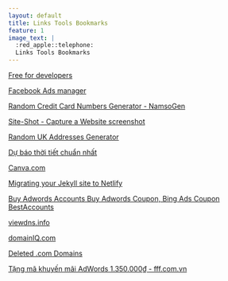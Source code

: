 ```yaml
---
layout: default
title: Links Tools Bookmarks
feature: 1
image_text: |
  :red_apple::telephone:
  Links Tools Bookmarks
---
```


[Free for developers](https://free-for.dev/#/)

[Facebook Ads manager](https://www.facebook.com/business/tools/ads-manager)

[Random Credit Card Numbers Generator - NamsoGen](https://namso-gen.com)

[Site-Shot - Capture a Website screenshot](https://www.site-shot.com)

[Random UK Addresses Generator](https://www.doogal.co.uk/RandomAddresses.php)

[Dự báo thời tiết chuẩn nhất](https://darksky.net/forecast/10.997,106.671/us12/en)

[Canva.com](https://www.canva.com)

[Migrating your Jekyll site to Netlify](https://www.netlify.com/blog/2017/05/11/migrating-your-jekyll-site-to-netlify/)

[Buy Adwords Accounts Buy Adwords Coupon, Bing Ads Coupon BestAccounts](https://bestaccounts.net)

[viewdns.info](https://viewdns.info/)

[domainIQ.com](https://www.domainiq.com)

[Deleted .com Domains](https://member.expireddomains.net/domains/expiredcom/?start=10200&flimit=200&fmaxhost=5&fonlycharhost=1&fwhois=22&o=domainpop&r=d#listing)

[Tặng mã khuyến mãi AdWords 1.350.000₫ - fff.com.vn](https://fff.com.vn/tang-ma-khuyen-mai-adwords-coupon-1-350-000/)






<style>
  h2 + p { margin-top: -1.2em; font-size: .8em; }
  article ul { list-style: square; }
</style>
